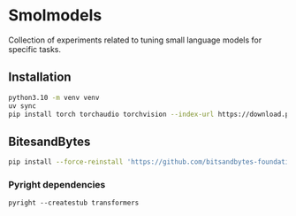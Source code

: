 # Smolmodels

Collection of experiments related to tuning small language models for specific tasks.

## Installation

```bash
python3.10 -m venv venv
uv sync
pip install torch torchaudio torchvision --index-url https://download.pytorch.org/whl/cu121
```

## BitesandBytes
```bash
pip install --force-reinstall 'https://github.com/bitsandbytes-foundation/bitsandbytes/releases/download/continuous-release_main/bitsandbytes-0.44.2.dev0-py3-none-manylinux_2_24_x86_64.whl' --no-deps
```

### Pyright dependencies

```
pyright --createstub transformers
```